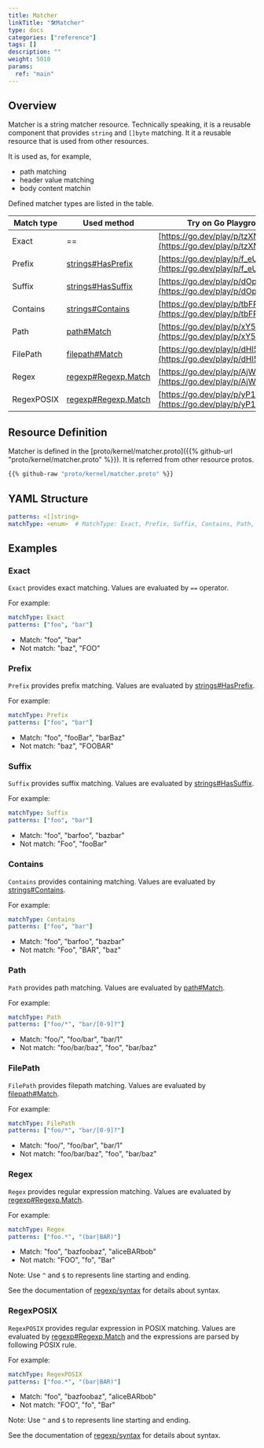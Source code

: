 ```yaml
---
title: Matcher
linkTitle: "🛠️Matcher"
type: docs
categories: ["reference"]
tags: []
description: ""
weight: 5010
params:
  ref: "main"
---
```


## Overview

Matcher is a string matcher resource.
Technically speaking, it is a reusable component that provides `string` and `[]byte` matching.
It it a reusable resource that is used from other resources.

It is used as, for example,

- path matching
- header value matching
- body content matchin

Defined matcher types are listed in the table.

| Match type | Used method                                                   | Try on Go Playground                                                   |
| ---------- | ------------------------------------------------------------- | ---------------------------------------------------------------------- |
| Exact      | ==                                                            | [https://go.dev/play/p/tzXNQYFeEbm](https://go.dev/play/p/tzXNQYFeEbm) |
| Prefix     | [strings#HasPrefix](https://pkg.go.dev/strings#HasPrefix)     | [https://go.dev/play/p/f_eU7-K49ZV](https://go.dev/play/p/f_eU7-K49ZV) |
| Suffix     | [strings#HasSuffix](https://pkg.go.dev/strings#HasSuffix)     | [https://go.dev/play/p/dOpLnzu74nv](https://go.dev/play/p/dOpLnzu74nv) |
| Contains   | [strings#Contains](https://pkg.go.dev/strings#Contains)       | [https://go.dev/play/p/tbFRqJTL7vt](https://go.dev/play/p/tbFRqJTL7vt) |
| Path       | [path#Match](https://pkg.go.dev/path#Match)                   | [https://go.dev/play/p/xY56ZBgCGrO](https://go.dev/play/p/xY56ZBgCGrO) |
| FilePath   | [filepath#Match](https://pkg.go.dev/path/filepath#Match)      | [https://go.dev/play/p/dHl5dof11ZF](https://go.dev/play/p/dHl5dof11ZF) |
| Regex      | [regexp#Regexp.Match](https://pkg.go.dev/regexp#Regexp.Match) | [https://go.dev/play/p/AjWEC9C_YIh](https://go.dev/play/p/AjWEC9C_YIh) |
| RegexPOSIX | [regexp#Regexp.Match](https://pkg.go.dev/regexp#Regexp.Match) | [https://go.dev/play/p/yP1LIgg0PAe](https://go.dev/play/p/yP1LIgg0PAe) |

## Resource Definition

Matcher is defined in the [proto/kernel/matcher.proto]({{% github-url "proto/kernel/matcher.proto" %}}).
It is referred from other resource protos.

```proto {linenos=inline}
{{% github-raw "proto/kernel/matcher.proto" %}}
```

## YAML Structure

```yaml
patterns: <[]string>
matchType: <enum>  # MatchType: Exact, Prefix, Suffix, Contains, Path, FilePath, Regex, RegexPOSIX
```

## Examples

### Exact

`Exact` provides exact matching.
Values are evaluated by `==` operator.

For example:

```yaml
matchType: Exact
patterns: ["foo", "bar"]
```

- Match: "foo", "bar"
- Not match: "baz", "FOO"

### Prefix

`Prefix` provides prefix matching.
Values are evaluated by [strings#HasPrefix](https://pkg.go.dev/strings#HasPrefix).

For example:

```yaml
matchType: Prefix
patterns: ["foo", "bar"]
```

- Match: "foo", "fooBar", "barBaz"
- Not match: "baz", "FOOBAR"

### Suffix

`Suffix` provides suffix matching.
Values are evaluated by [strings#HasSuffix](https://pkg.go.dev/strings#HasSuffix).

For example:

```yaml
matchType: Suffix
patterns: ["foo", "bar"]
```

- Match: "foo", "barfoo", "bazbar"
- Not match: "Foo", "fooBar"

### Contains

`Contains` provides containing matching.
Values are evaluated by [strings#Contains](https://pkg.go.dev/strings#Contains).

For example:

```yaml
matchType: Contains
patterns: ["foo", "bar"]
```

- Match: "foo", "barfoo", "bazbar"
- Not match: "Foo", "BAR", "baz"

### Path

`Path` provides path matching.
Values are evaluated by [path#Match](https://pkg.go.dev/path#Match).

For example:

```yaml
matchType: Path
patterns: ["foo/*", "bar/[0-9]?"]
```

- Match: "foo/", "foo/bar", "bar/1"
- Not match: "foo/bar/baz", "foo", "bar/baz"

### FilePath

`FilePath` provides filepath matching.
Values are evaluated by [filepath#Match](https://pkg.go.dev/path/filepath#Match).

For example:

```yaml
matchType: FilePath
patterns: ["foo/*", "bar/[0-9]?"]
```

- Match: "foo/", "foo/bar", "bar/1"
- Not match: "foo/bar/baz", "foo", "bar/baz"

### Regex

`Regex` provides regular expression matching.
Values are evaluated by [regexp#Regexp.Match](https://pkg.go.dev/regexp#Regexp.Match).

For example:

```yaml
matchType: Regex
patterns: ["foo.*", "(bar|BAR)"]
```

- Match: "foo", "bazfoobaz", "aliceBARbob"
- Not match: "FOO", "fo", "Bar"

Note: Use `^` and `$` to represents line starting and ending.

See the documentation of [regexp/syntax](https://pkg.go.dev/regexp/syntax) for details about syntax.

### RegexPOSIX

`RegexPOSIX` provides regular expression in POSIX matching.
Values are evaluated by [regexp#Regexp.Match](https://pkg.go.dev/regexp#Regexp.Match)
and the expressions are parsed by following POSIX rule.

For example:

```yaml
matchType: RegexPOSIX
patterns: ["foo.*", "(bar|BAR)"]
```

- Match: "foo", "bazfoobaz", "aliceBARbob"
- Not match: "FOO", "fo", "Bar"

Note: Use `^` and `$` to represents line starting and ending.

See the documentation of [regexp/syntax](https://pkg.go.dev/regexp/syntax) for details about syntax.
